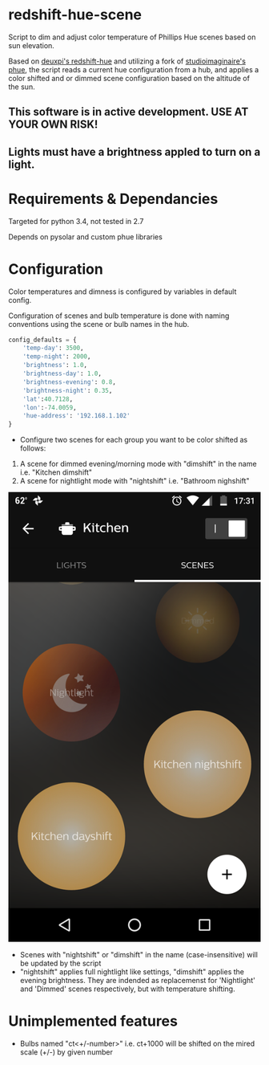 # redshift-hue-scene
Script to dim and adjust color temperature of Phillips Hue scenes based on sun elevation.

Based on [deuxpi's redshift-hue](https://github.com/deuxpi/redshift-hue) and 
utilizing a fork of [studioimaginaire's phue](https://github.com/studioimaginaire/phue), 
the script reads a current hue configuration from a hub, and applies a color shifted and or 
dimmed scene configuration based on the altitude of the sun.

## This software is in active development. USE AT YOUR OWN RISK! 

## Lights must have a brightness appled to turn on a light.

# Requirements & Dependancies

Targeted for python 3.4, not tested in 2.7

Depends on pysolar and custom phue libraries

# Configuration

Color temperatures and dimness is configured by variables in default config.

Configuration of scenes and bulb temperature is done with
naming conventions using the scene or bulb names in the hub.

```python
config_defaults = {
    'temp-day': 3500,
    'temp-night': 2000,
    'brightness': 1.0,
    'brightness-day': 1.0,
    'brightness-evening': 0.8,
    'brightness-night': 0.35,
    'lat':40.7128,
    'lon':-74.0059,
    'hue-address': '192.168.1.102'
}
```

- Configure two scenes for each group you want to be color shifted as follows:

1. A scene for dimmed evening/morning mode with "dimshift" in the name i.e. "Kitchen dimshift"
2. A scene for nightlight mode with "nightshift" i.e. "Bathroom nighshift"

 
![scene configuration in app](https://github.com/ab10460ef3/redshift-hue-scene/blob/master/doc/scene_creation.png?raw=true "Scene Creation")


- Scenes with "nightshift" or "dimshift" in the name (case-insensitive) will be updated by the script
- "nightshift" applies full nightlight like settings, "dimshift" applies the evening brightness.
 They are indended as replacemenst for 'Nightlight' and 'Dimmed' scenes respectively, but with temperature shifting.

# Unimplemented features 

- Bulbs named "ct<+/-number>" i.e. ct+1000 will be shifted on the mired scale (+/-) by given number
